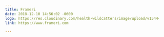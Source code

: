 ```yaml
---
title: Frameri
date: 2018-12-10 14:56:02 -0600
logo: https://res.cloudinary.com/health-wildcatters/image/upload/v1544475433/image.png
link: https://www.frameri.com

---
```

